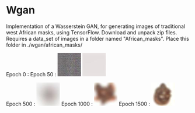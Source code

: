 # Wgan
Implementation of a Wasserstein GAN, for generating images of traditional west African masks, using TensorFlow.
 Download and unpack zip files.
 Requires a data_set of images in a folder named "African_masks".
 Place this folder in ./wgan/african_masks/

Epoch 0 :                                       Epoch 50 : 
![](output_images/epoch0(untrained).jpg)        ![](output_images/50.jpg) 





Epoch 500 : ![](output_images/epoch500.jpg) Epoch 1000 : ![](output_images/epoch%201000.jpg) Epoch 1500 : ![](output_images/epoch%201500.jpg)
